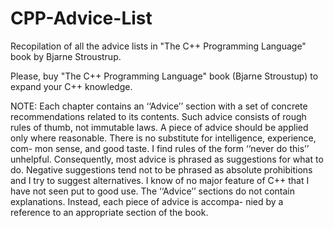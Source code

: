 # CPP-Advice-List
Recopilation of all the advice lists in "The C++ Programming Language" book by Bjarne Stroustrup. 

Please, buy "The C++ Programming Language" book (Bjarne Stroustup) to expand your C++ knowledge.

NOTE:
Each  chapter  contains  an  ‘‘Advice’’ section  with  a  set  of  concrete  recommendations  related  to  its
contents.   Such advice  consists  of  rough  rules  of  thumb,  not  immutable  laws.   A piece  of  advice
should be applied only where reasonable.  There is no substitute for intelligence, experience, com-
mon sense, and good taste.
I  find  rules  of  the  form  ‘‘never  do  this’’  unhelpful.   Consequently,  most  advice  is  phrased  as
suggestions  for  what  to  do.  Negative  suggestions  tend  not  to  be  phrased  as  absolute  prohibitions
and I try to suggest alternatives.  I know of no major feature of C++ that I have not seen put to good
use.  The ‘‘Advice’’ sections do not contain explanations.  Instead, each piece of advice is accompa-
nied by a reference to an appropriate section of the book.
